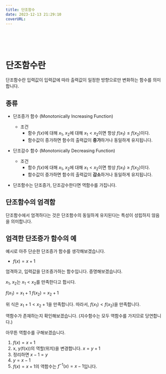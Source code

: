 ```yaml
---
title: 단조함수
date: 2023-12-13 21:29:10
coverURL: 
---
```

<br />
<br />
<br />


# 단조함수란

단조함수란 입력값이 입력값에 따라 출력값이 일정한 방향으로만 변화하는 함수를 의미합니다.


## 종류

- 단조증가 함수 (Monotonically Increasing Function)
    - 조건
        - 함수 $f(x)$에 대해 $x_1$, $x_2$에 대해 $x_1 < x_2$이면
        항상 $f(x_1) \le f(x_2)$이다.
        - 함수값이 증가하면 함수의 출력값이 **증가**하거나 동일하게 유지됩니다. 

- 단조감수 함수 (Monotonically Decreasing Function)
    - 조건
        - 함수 $f(x)$에 대해 $x_1$, $x_2$에 대해 $x_1 < x_2$이면
          항상 $f(x_1) \ge f(x_2)$이다.
        - 함수값이 증가하면 함수의 출력값이 **감소**하거나 동일하게 유지됩니다. 

- 단조함수는 단조증가, 단조감수한다면 역함수를 가집니다.


## 단조함수의 엄격함

단조함수에서 엄격하다는 것은 단조함수의 동일하게 유지된다는 특성이 성립하지 않음을 의미합니다.

## 엄격한 단조증가 함수의 예

예시로 아주 단순한 단조증가 함수를 생각해보겠습니다.

- $f(x) = x + 1$

엄격하고, 입력값을 단조증가하는 함수입니다.
증명해보겠습니다.

$x_1$, $x_2$는 $x_1 < x_2$를 만족한다고 합시다.

$f(x_1) = x_1 + 1$
$f(x_2) = x_2 + 1$

위 식은 $x_1 + 1 < x_2 + 1$을 만족합니다.
따라서, $f(x_1) < f(x_2)$을 만족합니다.


역함수가 존재하는지 확인해보겠습니다. (지수함수는 모두 역함수를 가지므로 당연합니다.) 

아무튼 역함수를 구해보겠습니다.

1. $f(x)=x+1$
2. x, y(f(x))의 역할(위치)을 변경합니다. $x = y + 1$
3. 정리하면 $x - 1 = y$
4. $y=x-1$
5. $f(x)=x+1$의 역함수는 $f^{-1}(x) = x - 1$입니다.

